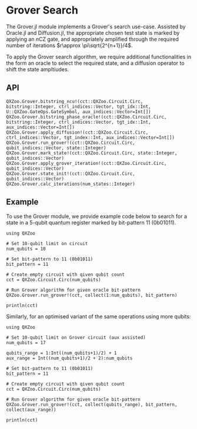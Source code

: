 # Grover Search
The Grover.jl module implements a Grover's search use-case. Assisted by Oracle.jl and Diffusion.jl, the appropriate chosen test state is marked by applying an $n$CZ gate, and appropriately amplified through the required number of iterations $r\approx \pi\sqrt{2^{n+1}}/4$.

To apply the Grover search algorithm, we require additional functionalities in the form an oracle to select the required state, and a diffusion operator to shift the state ampltiudes.

## API
```@docs
QXZoo.Grover.bitstring_ncu!(cct::QXZoo.Circuit.Circ, bitstring::Integer, ctrl_indices::Vector, tgt_idx::Int, U::QXZoo.GateOps.GateSymbol, aux_indices::Vector=Int[])
QXZoo.Grover.bitstring_phase_oracle!(cct::QXZoo.Circuit.Circ, bitstring::Integer, ctrl_indices::Vector, tgt_idx::Int, aux_indices::Vector=Int[])
QXZoo.Grover.apply_diffusion!(cct::QXZoo.Circuit.Circ, ctrl_indices::Vector, tgt_index::Int, aux_indices::Vector=Int[])
QXZoo.Grover.run_grover!(cct::QXZoo.Circuit.Circ, qubit_indices::Vector, state::Integer)
QXZoo.Grover.mark_state!(cct::QXZoo.Circuit.Circ, state::Integer, qubit_indices::Vector)
QXZoo.Grover.apply_grover_iteration!(cct::QXZoo.Circuit.Circ, qubit_indices::Vector)
QXZoo.Grover.state_init!(cct::QXZoo.Circuit.Circ, qubit_indices::Vector)
QXZoo.Grover.calc_iterations(num_states::Integer)
```

## Example 
To use the Grover module, we provide example code below to search for a state in a 5-qubit quantum register marked by bit-pattern 11 (0b01011).

```@example 1
using QXZoo

# Set 10-qubit limit on circuit
num_qubits = 10

# Set bit-pattern to 11 (0b01011)
bit_pattern = 11

# Create empty circuit with qiven qubit count
cct = QXZoo.Circuit.Circ(num_qubits)

# Run Grover algorithm for given oracle bit-pattern
QXZoo.Grover.run_grover!(cct, collect(1:num_qubits), bit_pattern)

println(cct)
```

Similarly, for an optimised variant of the same operations using more qubits:

```@example 2
using QXZoo

# Set 10-qubit limit on Grover circuit (aux assisted)
num_qubits = 17

qubits_range = 1:Int((num_qubits+1)/2) + 1 
aux_range = Int((num_qubits+1)/2 + 2):num_qubits

# Set bit-pattern to 11 (0b01011)
bit_pattern = 11

# Create empty circuit with qiven qubit count
cct = QXZoo.Circuit.Circ(num_qubits)

# Run Grover algorithm for given oracle bit-pattern
QXZoo.Grover.run_grover!(cct, collect(qubits_range), bit_pattern, collect(aux_range))

println(cct)
```